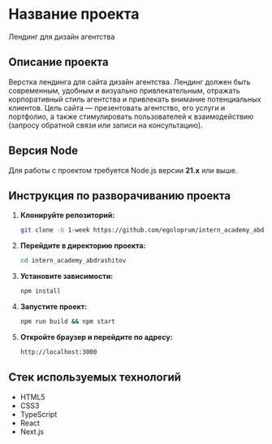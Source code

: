 # Название проекта

Лендинг для дизайн агентства

## Описание проекта

Верстка лендинга для сайта дизайн агентства. Лендинг должен быть современным, удобным и визуально привлекательным, отражать корпоративный стиль агентства и привлекать внимание потенциальных клиентов. Цель сайта — презентовать агентство, его услуги и портфолио, а также стимулировать пользователей к взаимодействию (запросу обратной связи или записи на консультацию).

## Версия Node

Для работы с проектом требуется Node.js версии **21.x** или выше.

## Инструкция по разворачиванию проекта

1. **Клонируйте репозиторий:**
   ```bash
   git clone -b 1-week https://github.com/egoloprum/intern_academy_abdrashitov.git
   ``` 

2. **Перейдите в директорию проекта:**
   ```bash
   cd intern_academy_abdrashitov
   ``` 

3. **Установите зависимости:**
   ```bash
   npm install
   ``` 

4. **Запустите проект:**
   ```bash
   npm run build && npm start
   ``` 

5. **Откройте браузер и перейдите по адресу:**
   ```bash
   http://localhost:3000
   ``` 

## Стек используемых технологий

* HTML5
* CSS3
* TypeScript
* React 
* Next.js

